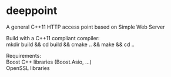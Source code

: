 # deeppoint
A general C++11 HTTP access point based on Simple Web Server

Build with a C++11 compliant compiler:<br>
mkdir build && cd build && cmake .. && make && cd ..<br>

Requirements:<br>
Boost C++ libraries (Boost.Asio, ...)<br>
OpenSSL libraries<br>
